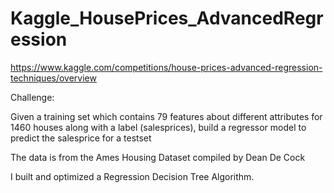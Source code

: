 # Kaggle_HousePrices_AdvancedRegression

https://www.kaggle.com/competitions/house-prices-advanced-regression-techniques/overview

Challenge:

Given a training set which contains 79 features about different attributes for 1460 houses along with a label (salesprices), build a regressor model to predict the salesprice for a testset



The data is from the Ames Housing Dataset compiled by Dean De Cock


I built and optimized a Regression Decision Tree Algorithm. 
